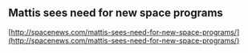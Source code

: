 ## Mattis sees need for new space programs
  
  [http://spacenews.com/mattis-sees-need-for-new-space-programs/](http://spacenews.com/mattis-sees-need-for-new-space-programs/)